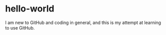 # hello-world
I am new to GitHub and coding in general, and this is my attempt at learning to use GitHub.
